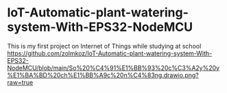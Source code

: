 # IoT-Automatic-plant-watering-system-With-EPS32-NodeMCU
This is my first project on Internet of Things while studying at school
https://github.com/zolmkoz/IoT-Automatic-plant-watering-system-With-EPS32-NodeMCU/blob/main/So%20%C4%91%E1%BB%93%20c%C3%A2y%20v%E1%BA%BD%20ch%E1%BB%A9c%20n%C4%83ng.drawio.png?raw=true
